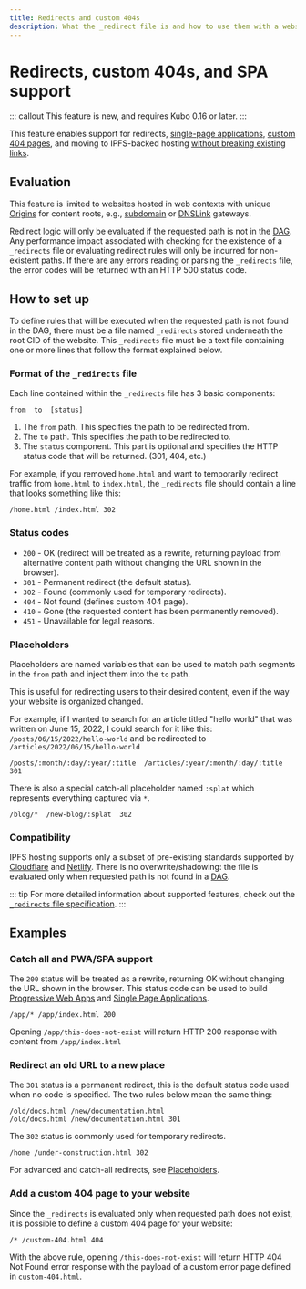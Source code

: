 ```yaml
---
title: Redirects and custom 404s
description: What the _redirect file is and how to use them with a website or single-page application (SPA) on IPFS.
---
```

# Redirects, custom 404s, and SPA support

::: callout
This feature is new, and requires Kubo 0.16 or later.
:::

This feature enables support for redirects, [single-page applications](#examples), [custom 404 pages](#add-a-custom-404-page-to-your-website), and moving to IPFS-backed hosting [without breaking existing links](https://www.w3.org/Provider/Style/URI).

## Evaluation

This feature is limited to websites hosted in web contexts with unique [Origins](https://en.wikipedia.org/wiki/Same-origin_policy) for content roots, e.g., [subdomain](../../how-to/address-ipfs-on-web.md#subdomain-gateway) or [DNSLink](../../how-to/address-ipfs-on-web.md#dnslink-gateway) gateways.

Redirect logic will only be evaluated if the requested path is not in the [DAG](../../concepts/glossary.md#dag).  Any performance impact associated with checking for the existence of a `_redirects` file or evaluating redirect rules will only be incurred for non-existent paths. If there are any errors reading or parsing the `_redirects` file, the error codes will be returned with an HTTP 500 status code.

## How to set up

To define rules that will be executed when the requested path is not found in the DAG, there must be a file named `_redirects` stored underneath the root CID of the website. This `_redirects` file must be a text file containing one or more lines that follow the format explained below.

### Format of the `_redirects` file

Each line contained within the `_redirects` file has 3 basic components:

```plaintext
from  to  [status]
```

1. The `from` path. This specifies the path to be redirected from.
1. The `to` path. This specifies the path to be redirected to.
1. The `status` component. This part is optional and specifies the HTTP status code that will be returned. (301, 404, etc.)

For example, if you removed `home.html` and want to temporarily redirect traffic from `home.html` to `index.html`, the `_redirects` file should contain a line that looks something like this:

```plaintext
/home.html /index.html 302
```

### Status codes

- `200` - OK (redirect will be treated as a rewrite, returning payload from alternative content path without changing the URL shown in the browser).
- `301` - Permanent redirect (the default status).
- `302` - Found (commonly used for temporary redirects).
- `404` - Not found (defines custom 404 page).
- `410` - Gone (the requested content has been permanently removed).
- `451` - Unavailable for legal reasons.

### Placeholders

Placeholders are named variables that can be used to match path segments in the `from` path and inject them into the `to` path.

This is useful for redirecting users to their desired content, even if the way your website is organized changed.

For example, if I wanted to search for an article titled "hello world" that was written on June 15, 2022, I could search for it like this: `/posts/06/15/2022/hello-world` and be redirected to `/articles/2022/06/15/hello-world`

```plaintext
/posts/:month/:day/:year/:title  /articles/:year/:month/:day/:title  301
```

There is also a special catch-all placeholder named `:splat` which represents everything captured via `*`.

```plaintext
/blog/*  /new-blog/:splat  302
```

### Compatibility

IPFS hosting supports only a subset of pre-existing standards supported by [Cloudflare](https://developers.cloudflare.com/pages/platform/redirects) and [Netlify](https://docs.netlify.com/routing/redirects/).
There is no overwrite/shadowing: the file is evaluated only when requested path is not found in a [DAG](../../concepts/glossary.md#dag).

::: tip
For more detailed information about supported features, check out the [`_redirects` file specification](https://specs.ipfs.tech/http-gateways/web-redirects-file/).
:::

## Examples

### Catch all and PWA/SPA support

The `200` status will be treated as a rewrite, returning OK without changing the URL shown in the browser. This status code can be used to build [Progressive Web Apps](https://en.wikipedia.org/wiki/Progressive_web_app) and [Single Page Applications](https://en.wikipedia.org/wiki/Single-page_application).

```plaintext
/app/* /app/index.html 200
```

Opening `/app/this-does-not-exist` will return HTTP 200 response with content from `/app/index.html`

### Redirect an old URL to a new place

The `301` status is a permanent redirect, this is the default status code used when no code is specified.
The two rules below mean the same thing:

```plaintext
/old/docs.html /new/documentation.html
/old/docs.html /new/documentation.html 301
```

The `302` status is commonly used for temporary redirects.

```plaintext
/home /under-construction.html 302
```

For advanced and catch-all redirects, see [Placeholders](#placeholders).

### Add a custom 404 page to your website

Since the `_redirects` is evaluated only when requested path does not exist,
it is possible to define a custom 404 page for your website:

```plaintext
/* /custom-404.html 404
```

With the above rule, opening `/this-does-not-exist` will return HTTP 404 Not Found error response with the payload of a custom error page defined in `custom-404.html`.
